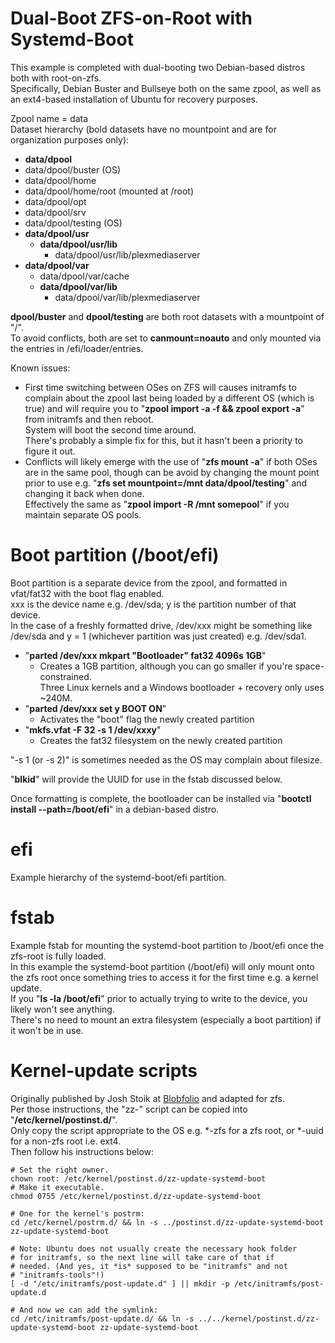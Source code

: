 # Dual-Boot ZFS-on-Root with Systemd-Boot
This example is completed with dual-booting two Debian-based distros both with root-on-zfs.  
Specifically, Debian Buster and Bullseye both on the same zpool, as well as an ext4-based installation of Ubuntu for recovery purposes.  
  
Zpool name = data  
Dataset hierarchy (bold datasets have no mountpoint and are for organization purposes only):  
- **data/dpool**  
- data/dpool/buster (OS)                     
- data/dpool/home                       
- data/dpool/home/root (mounted at /root)                  
- data/dpool/opt                        
- data/dpool/srv                        
- data/dpool/testing (OS)  
- **data/dpool/usr**                         
  - **data/dpool/usr/lib**                      
    - data/dpool/usr/lib/plexmediaserver     
- **data/dpool/var**                          
  - data/dpool/var/cache                   
  - **data/dpool/var/lib**                       
    - data/dpool/var/lib/plexmediaserver   
  
**dpool/buster** and **dpool/testing** are both root datasets with a mountpoint of "/".  
To avoid conflicts, both are set to **canmount=noauto** and only mounted via the entries in /efi/loader/entries.  
  
Known issues:
- First time switching between OSes on ZFS will causes initramfs to complain about the zpool last being loaded by a different OS (which is true) and will require you to "**zpool import -a -f && zpool export -a**" from initramfs and then reboot.  
System will boot the second time around.  
There's probably a simple fix for this, but it hasn't been a priority to figure it out.
- Conflicts will likely emerge with the use of "**zfs mount -a**" if both OSes are in the same pool, though can be avoid by changing the mount point prior to use e.g. "**zfs set mountpoint=/mnt data/dpool/testing**" and changing it back when done.  
Effectively the same as "**zpool import -R /mnt somepool**" if you maintain separate OS pools. 

# Boot partition (/boot/efi)
Boot partition is a separate device from the zpool, and formatted in vfat/fat32 with the boot flag enabled.  
xxx is the device name e.g. /dev/sda; y is the partition number of that device.  
In the case of a freshly formatted drive, /dev/xxx might be something like /dev/sda and y = 1 (whichever partition was just created) e.g. /dev/sda1.  
- "**parted /dev/xxx mkpart "Bootloader" fat32 4096s 1GB**" 
  - Creates a 1GB partition, although you can go smaller if you're space-constrained.  
  Three Linux kernels and a Windows bootloader + recovery only uses ~240M. 
- "**parted /dev/xxx set y BOOT ON**" 
  - Activates the "boot" flag the newly created partition
- "**mkfs.vfat -F 32 -s 1 /dev/xxxy**" 
  - Creates the fat32 filesystem on the newly created partition

"-s 1 (or -s 2)" is sometimes needed as the OS may complain about filesize.  

"**blkid**" will provide the UUID for use in the fstab discussed below.

Once formatting is complete, the bootloader can be installed via "**bootctl install --path=/boot/efi**" in a debian-based distro.  

# efi
Example hierarchy of the systemd-boot/efi partition.

# fstab
Example fstab for mounting the systemd-boot partition to /boot/efi once the zfs-root is fully loaded.  
In this example the systemd-boot partition (/boot/efi) will only mount onto the zfs root once something tries to access it for the first time e.g. a kernel update.  
If you "**ls -la /boot/efi**" prior to actually trying to write to the device, you likely won't see anything.  
There's no need to mount an extra filesystem (especially a boot partition) if it won't be in use.

# Kernel-update scripts
Originally published by Josh Stoik at [Blobfolio](https://blobfolio.com/2018/06/replace-grub2-with-systemd-boot-on-ubuntu-18-04/) and adapted for zfs.  
Per those instructions, the "zz-" script can be copied into "**/etc/kernel/postinst.d/**".  
Only copy the script appropriate to the OS e.g. \*-zfs for a zfs root, or \*-uuid for a non-zfs root i.e. ext4.   
Then follow his instructions below:  
```
# Set the right owner.
chown root: /etc/kernel/postinst.d/zz-update-systemd-boot
# Make it executable.
chmod 0755 /etc/kernel/postinst.d/zz-update-systemd-boot

# One for the kernel's postrm:
cd /etc/kernel/postrm.d/ && ln -s ../postinst.d/zz-update-systemd-boot zz-update-systemd-boot

# Note: Ubuntu does not usually create the necessary hook folder
# for initramfs, so the next line will take care of that if
# needed. (And yes, it *is* supposed to be "initramfs" and not
# "initramfs-tools"!)
[ -d "/etc/initramfs/post-update.d" ] || mkdir -p /etc/initramfs/post-update.d

# And now we can add the symlink:
cd /etc/initramfs/post-update.d/ && ln -s ../../kernel/postinst.d/zz-update-systemd-boot zz-update-systemd-boot
```
